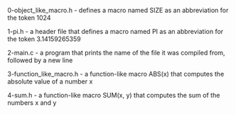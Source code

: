 0-object_like_macro.h - defines a macro named SIZE as an abbreviation for the token 1024

1-pi.h - a header file that defines a macro named PI as an abbreviation for the token 3.14159265359

2-main.c - a program that prints the name of the file it was compiled from, followed by a new line

3-function_like_macro.h - a function-like macro ABS(x) that computes the absolute value of a number x

4-sum.h - a function-like macro SUM(x, y) that computes the sum of the numbers x and y